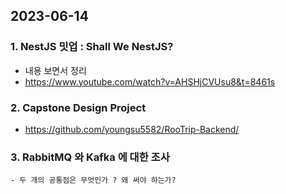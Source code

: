 ## 2023-06-14

### 1. NestJS 밋업 : Shall We NestJS?
   - 내용 보면서 정리
   - https://www.youtube.com/watch?v=AHSHjCVUsu8&t=8461s

### 2. Capstone Design Project
   - https://github.com/youngsu5582/RooTrip-Backend/ 
    

### 3. RabbitMQ 와 Kafka 에 대한 조사
    - 두 개의 공통점은 무엇인가 ? 왜 써야 하는가?